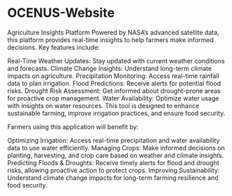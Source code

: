 # OCENUS-Website
Agriculture Insights Platform
Powered by NASA’s advanced satellite data, this platform provides real-time insights to help farmers make informed decisions. Key features include:

Real-Time Weather Updates: Stay updated with current weather conditions and forecasts.
Climate Change Insights: Understand long-term climate impacts on agriculture.
Precipitation Monitoring: Access real-time rainfall data to plan irrigation.
Flood Predictions: Receive alerts for potential flood risks.
Drought Risk Assessment: Get informed about drought-prone areas for proactive crop management.
Water Availability: Optimize water usage with insights on water resources.
This tool is designed to enhance sustainable farming, improve irrigation practices, and ensure food security. <br>

Farmers using this application will benefit by:

Optimizing Irrigation: Access real-time precipitation and water availability data to use water efficiently.
Managing Crops: Make informed decisions on planting, harvesting, and crop care based on weather and climate insights.
Predicting Floods & Droughts: Receive timely alerts for flood and drought risks, allowing proactive action to protect crops.
Improving Sustainability: Understand climate change impacts for long-term farming resilience and food security.



